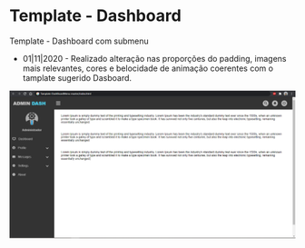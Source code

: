 # Template - Dashboard
Template - Dashboard com submenu

- 01|11|2020 - Realizado alteração nas proporções do padding, imagens mais relevantes, cores e belocidade de animação coerentes com o tamplate sugerido Dasboard.
<img src="https://github.com/Luis-Orlan/Tamplate-DashBoardMenu/blob/master/img/print.PNG" alt="Imagem não disponivel">
